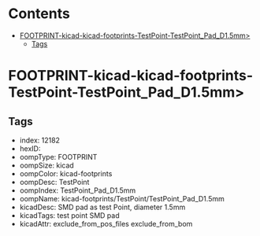



Contents
========

* [FOOTPRINT-kicad-kicad-footprints-TestPoint-TestPoint_Pad_D1.5mm>](#footprint-kicad-kicad-footprints-testpoint-testpoint_pad_d15mm)
	* [Tags](#tags)

# FOOTPRINT-kicad-kicad-footprints-TestPoint-TestPoint_Pad_D1.5mm>

## Tags

- index: 12182
- hexID: 
- oompType: FOOTPRINT
- oompSize: kicad
- oompColor: kicad-footprints
- oompDesc: TestPoint
- oompIndex: TestPoint_Pad_D1.5mm
- oompName: kicad-footprints/TestPoint/TestPoint_Pad_D1.5mm
- kicadDesc: SMD pad as test Point, diameter 1.5mm
- kicadTags: test point SMD pad
- kicadAttr: exclude_from_pos_files exclude_from_bom
